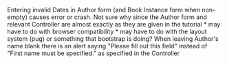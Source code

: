 Entering invalid Dates in Author form (and Book Instance form when 
non-empty) causes error or crash. Not sure why since the Author form 
and relevant Controller are almost exactly as they are given in the 
tutorial
    * may have to do with browser compatibility
    * may have to do with the layout system (pug) or something that
      bootstrap is doing? When leaving Author's name blank there is
      an alert saying "Please fill out this field" instead of "First 
      name must be specified." as specified in the Controller